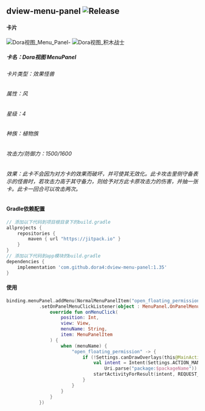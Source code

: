 dview-menu-panel
![Release](https://jitpack.io/v/dora4/dview-menu-panel.svg)
--------------------------------

#### 卡片
![Dora视图_Menu_Panel-](https://github.com/user-attachments/assets/61cdad04-f8e1-4170-a63f-449cc34e0e96)
![Dora视图_积木战士](https://github.com/user-attachments/assets/66763607-391b-43f3-bf39-6f59ab9da2f3)
##### 卡名：Dora视图 MenuPanel
###### 卡片类型：效果怪兽
###### 属性：风
###### 星级：4
###### 种族：植物族
###### 攻击力/防御力：1500/1600
###### 效果：此卡不会因为对方卡的效果而破坏，并可使其无效化。此卡攻击里侧守备表示的怪兽时，若攻击力高于其守备力，则给予对方此卡原攻击力的伤害，并抽一张卡。此卡一回合可以攻击两次。

#### Gradle依赖配置

```groovy
// 添加以下代码到项目根目录下的build.gradle
allprojects {
    repositories {
        maven { url "https://jitpack.io" }
    }
}
// 添加以下代码到app模块的build.gradle
dependencies {
    implementation 'com.github.dora4:dview-menu-panel:1.35'
}
```

#### 使用

```kotlin
binding.menuPanel.addMenu(NormalMenuPanelItem("open_floating_permission", "打开悬浮窗权限"))
			.setOnPanelMenuClickListener(object : MenuPanel.OnPanelMenuClickListener {
				override fun onMenuClick(
					position: Int,
					view: View,
					menuName: String,
					item: MenuPanelItem
				) {
					when (menuName) {
						"open_floating_permission" -> {
							if (!Settings.canDrawOverlays(this@MainActivity)) {
								val intent = Intent(Settings.ACTION_MANAGE_OVERLAY_PERMISSION,
									Uri.parse("package:$packageName"))
								startActivityForResult(intent, REQUEST_OVERLAY_PERMISSION)
							}
						}
					}
				}
			})
```
